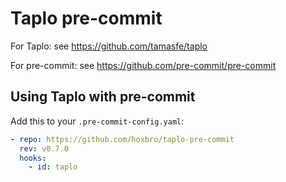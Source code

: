# Taplo pre-commit

For Taplo: see https://github.com/tamasfe/taplo

For pre-commit: see https://github.com/pre-commit/pre-commit

## Using Taplo with pre-commit

Add this to your `.pre-commit-config.yaml`:

```yaml
- repo: https://github.com/hoxbro/taplo-pre-commit
  rev: v0.7.0
  hooks:
    - id: taplo
```
